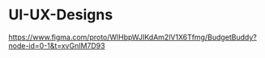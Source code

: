 # UI-UX-Designs
https://www.figma.com/proto/WlHbpWJIKdAm2lV1X6Tfmg/BudgetBuddy?node-id=0-1&t=xvGnIM7D93
